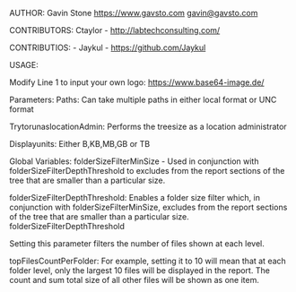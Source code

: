 AUTHOR: Gavin Stone https://www.gavsto.com gavin@gavsto.com

CONTRIBUTORS: Ctaylor - http://labtechconsulting.com/

CONTRIBUTIOS: - Jaykul - https://github.com/Jaykul

USAGE:

Modify Line 1 to input your own logo: https://www.base64-image.de/

Parameters:
Paths: Can take multiple paths in either local format or UNC format

TrytorunaslocationAdmin: Performs the treesize as a location administrator

Displayunits: Either B,KB,MB,GB or TB 

Global Variables:
folderSizeFilterMinSize - Used in conjunction with folderSizeFilterDepthThreshold to excludes from the report sections of the tree that are smaller than a particular size.

folderSizeFilterDepthThreshold: Enables a folder size filter which, in conjunction with folderSizeFilterMinSize, excludes from the report sections of the tree that are smaller than a particular size.
folderSizeFilterDepthThreshold

Setting this parameter filters the number of files shown at each level.

topFilesCountPerFolder: For example, setting it to 10 will mean that at each folder level, only the largest 10 files will be displayed in the report. 
The count and sum total size of all other files will be shown as one item.